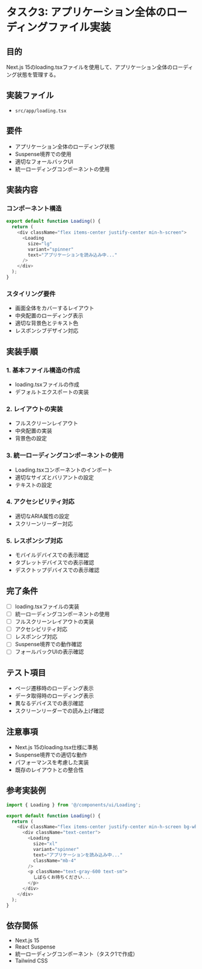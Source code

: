 # タスク3: アプリケーション全体のローディングファイル実装

## 目的
Next.js 15のloading.tsxファイルを使用して、アプリケーション全体のローディング状態を管理する。

## 実装ファイル
- `src/app/loading.tsx`

## 要件
- アプリケーション全体のローディング状態
- Suspense境界での使用
- 適切なフォールバックUI
- 統一ローディングコンポーネントの使用

## 実装内容

### コンポーネント構造
```typescript
export default function Loading() {
  return (
    <div className="flex items-center justify-center min-h-screen">
      <Loading 
        size="lg" 
        variant="spinner" 
        text="アプリケーションを読み込み中..." 
      />
    </div>
  );
}
```

### スタイリング要件
- 画面全体をカバーするレイアウト
- 中央配置のローディング表示
- 適切な背景色とテキスト色
- レスポンシブデザイン対応

## 実装手順

### 1. 基本ファイル構造の作成
- loading.tsxファイルの作成
- デフォルトエクスポートの実装

### 2. レイアウトの実装
- フルスクリーンレイアウト
- 中央配置の実装
- 背景色の設定

### 3. 統一ローディングコンポーネントの使用
- Loading.tsxコンポーネントのインポート
- 適切なサイズとバリアントの設定
- テキストの設定

### 4. アクセシビリティ対応
- 適切なARIA属性の設定
- スクリーンリーダー対応

### 5. レスポンシブ対応
- モバイルデバイスでの表示確認
- タブレットデバイスでの表示確認
- デスクトップデバイスでの表示確認

## 完了条件
- [ ] loading.tsxファイルの実装
- [ ] 統一ローディングコンポーネントの使用
- [ ] フルスクリーンレイアウトの実装
- [ ] アクセシビリティ対応
- [ ] レスポンシブ対応
- [ ] Suspense境界での動作確認
- [ ] フォールバックUIの表示確認

## テスト項目
- ページ遷移時のローディング表示
- データ取得時のローディング表示
- 異なるデバイスでの表示確認
- スクリーンリーダーでの読み上げ確認

## 注意事項
- Next.js 15のloading.tsx仕様に準拠
- Suspense境界での適切な動作
- パフォーマンスを考慮した実装
- 既存のレイアウトとの整合性

## 参考実装例
```typescript
import { Loading } from '@/components/ui/Loading';

export default function Loading() {
  return (
    <div className="flex items-center justify-center min-h-screen bg-white">
      <div className="text-center">
        <Loading 
          size="xl" 
          variant="spinner" 
          text="アプリケーションを読み込み中..." 
          className="mb-4"
        />
        <p className="text-gray-600 text-sm">
          しばらくお待ちください...
        </p>
      </div>
    </div>
  );
}
```

## 依存関係
- Next.js 15
- React Suspense
- 統一ローディングコンポーネント（タスク1で作成）
- Tailwind CSS 